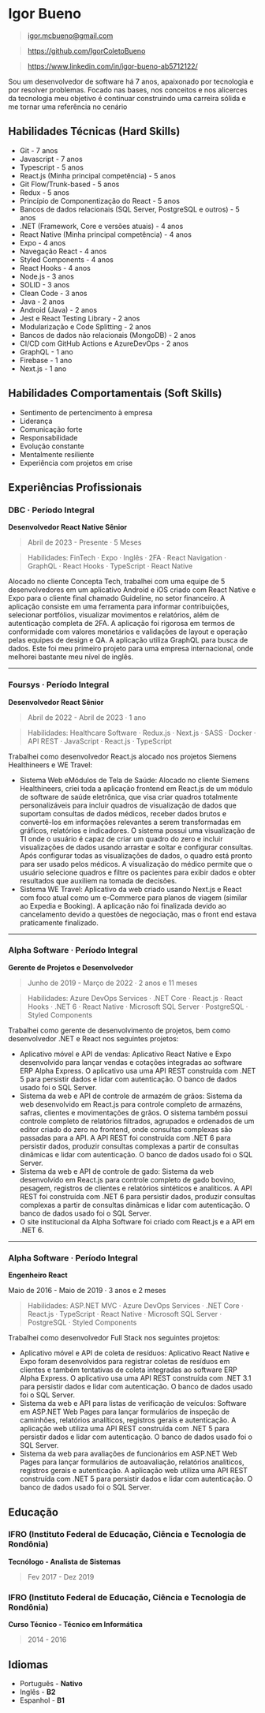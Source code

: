 # Igor Bueno

> igor.mcbueno@gmail.com

> https://github.com/IgorColetoBueno

> https://www.linkedin.com/in/igor-bueno-ab5712122/

Sou um desenvolvedor de software há 7 anos, apaixonado por tecnologia e por resolver problemas. Focado nas bases, nos conceitos e nos alicerces da tecnologia meu objetivo é continuar construindo uma carreira sólida e me tornar uma referência no cenário

## Habilidades Técnicas (Hard Skills)

- Git - 7 anos
- Javascript - 7 anos
- Typescript - 5 anos
- React.js (Minha principal competência) - 5 anos
- Git Flow/Trunk-based - 5 anos
- Redux - 5 anos
- Princípio de Componentização do React - 5 anos
- Bancos de dados relacionais (SQL Server, PostgreSQL e outros) - 5 anos
- .NET (Framework, Core e versões atuais) - 4 anos
- React Native (Minha principal competência) - 4 anos
- Expo - 4 anos
- Navegação React - 4 anos
- Styled Components - 4 anos
- React Hooks - 4 anos
- Node.js - 3 anos
- SOLID - 3 anos
- Clean Code - 3 anos
- Java - 2 anos
- Android (Java) - 2 anos
- Jest e React Testing Library - 2 anos
- Modularização e Code Splitting - 2 anos
- Bancos de dados não relacionais (MongoDB) - 2 anos
- CI/CD com GitHub Actions e AzureDevOps - 2 anos
- GraphQL - 1 ano
- Firebase - 1 ano
- Next.js - 1 ano

## Habilidades Comportamentais (Soft Skills)

- Sentimento de pertencimento à empresa
- Liderança
- Comunicação forte
- Responsabilidade
- Evolução constante
- Mentalmente resiliente
- Experiência com projetos em crise

## Experiências Profissionais

### DBC · Período Integral
**Desenvolvedor React Native Sênior**
> Abril de 2023 - Presente · 5 Meses

> Habilidades: FinTech · Expo · Inglês · 2FA · React Navigation · GraphQL · React Hooks · TypeScript · React Native

Alocado no cliente Concepta Tech, trabalhei com uma equipe de 5 desenvolvedores em um aplicativo Android e iOS criado com React Native e Expo para o cliente final chamado Guideline, no setor financeiro. A aplicação consiste em uma ferramenta para informar contribuições, selecionar portfólios, visualizar movimentos e relatórios, além de autenticação completa de 2FA. A aplicação foi rigorosa em termos de conformidade com valores monetários e validações de layout e operação pelas equipes de design e QA. A aplicação utiliza GraphQL para busca de dados. Este foi meu primeiro projeto para uma empresa internacional, onde melhorei bastante meu nível de inglês.

---
### Foursys · Período Integral
**Desenvolvedor React Sênior**
> Abril de 2022 - Abril de 2023 · 1 ano

> Habilidades: Healthcare Software · Redux.js · Next.js · SASS · Docker · API REST · JavaScript · React.js · TypeScript

Trabalhei como desenvolvedor React.js alocado nos projetos Siemens Healthineers e WE Travel:

- Sistema Web eMódulos de Tela de Saúde: Alocado no cliente Siemens Healthineers, criei toda a aplicação frontend em React.js de um módulo de software de saúde eletrônica, que visa criar quadros totalmente personalizáveis para incluir quadros de visualização de dados que suportam consultas de dados médicos, receber dados brutos e convertê-los em informações relevantes a serem transformadas em gráficos, relatórios e indicadores. O sistema possui uma visualização de TI onde o usuário é capaz de criar um quadro do zero e incluir visualizações de dados usando arrastar e soltar e configurar consultas. Após configurar todas as visualizações de dados, o quadro está pronto para ser usado pelos médicos. A visualização do médico permite que o usuário selecione quadros e filtre os pacientes para exibir dados e obter resultados que auxiliem na tomada de decisões.
- Sistema WE Travel: Aplicativo da web criado usando Next.js e React com foco atual como um e-Commerce para planos de viagem (similar ao Expedia e Booking). A aplicação não foi finalizada devido ao cancelamento devido a questões de negociação, mas o front end estava praticamente finalizado.

---
### Alpha Software · Período Integral
**Gerente de Projetos e Desenvolvedor**
> Junho de 2019 - Março de 2022 · 2 anos e 11 meses

> Habilidades: Azure DevOps Services · .NET Core · React.js · React Hooks · .NET 6 · React Native · Microsoft SQL Server · PostgreSQL · Styled Components

Trabalhei como gerente de desenvolvimento de projetos, bem como desenvolvedor .NET e React nos seguintes projetos:

- Aplicativo móvel e API de vendas: Aplicativo React Native e Expo desenvolvido para lançar vendas e cotações integradas ao software ERP Alpha Express. O aplicativo usa uma API REST construída com .NET 5 para persistir dados e lidar com autenticação. O banco de dados usado foi o SQL Server.
- Sistema da web e API de controle de armazém de grãos: Sistema da web desenvolvido em React.js para controle completo de armazéns, safras, clientes e movimentações de grãos. O sistema também possui controle completo de relatórios filtrados, agrupados e ordenados de um editor criado do zero no frontend, onde consultas complexas são passadas para a API. A API REST foi construída com .NET 6 para persistir dados, produzir consultas complexas a partir de consultas dinâmicas e lidar com autenticação. O banco de dados usado foi o SQL Server.
- Sistema da web e API de controle de gado: Sistema da web desenvolvido em React.js para controle completo de gado bovino, pesagem, registros de clientes e relatórios sintéticos e analíticos. A API REST foi construída com .NET 6 para persistir dados, produzir consultas complexas a partir de consultas dinâmicas e lidar com autenticação. O banco de dados usado foi o SQL Server.
- O site institucional da Alpha Software foi criado com React.js e a API em .NET 6.

---
### Alpha Software · Período Integral
**Engenheiro React**
>

 Maio de 2016 - Maio de 2019 · 3 anos e 2 meses

> Habilidades: ASP.NET MVC · Azure DevOps Services · .NET Core · React.js · TypeScript · React Native · Microsoft SQL Server · PostgreSQL · Styled Components

Trabalhei como desenvolvedor Full Stack nos seguintes projetos:
- Aplicativo móvel e API de coleta de resíduos: Aplicativo React Native e Expo foram desenvolvidos para registrar coletas de resíduos em clientes e também tentativas de coleta integradas ao software ERP Alpha Express. O aplicativo usa uma API REST construída com .NET 3.1 para persistir dados e lidar com autenticação. O banco de dados usado foi o SQL Server.
- Sistema da web e API para listas de verificação de veículos: Software em ASP.NET Web Pages para lançar formulários de inspeção de caminhões, relatórios analíticos, registros gerais e autenticação. A aplicação web utiliza uma API REST construída com .NET 5 para persistir dados e lidar com autenticação. O banco de dados usado foi o SQL Server.
- Sistema da web para avaliações de funcionários em ASP.NET Web Pages para lançar formulários de autoavaliação, relatórios analíticos, registros gerais e autenticação. A aplicação web utiliza uma API REST construída com .NET 5 para persistir dados e lidar com autenticação. O banco de dados usado foi o SQL Server.

## Educação

### IFRO (Instituto Federal de Educação, Ciência e Tecnologia de Rondônia)
**Tecnólogo - Analista de Sistemas**
> Fev 2017 - Dez 2019

### IFRO (Instituto Federal de Educação, Ciência e Tecnologia de Rondônia)
**Curso Técnico - Técnico em Informática**
> 2014 - 2016

## Idiomas

- Português - **Nativo**
- Inglês - **B2**
- Espanhol - **B1**
